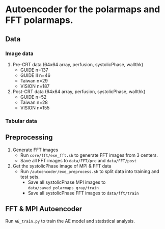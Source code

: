 # Autoencoder for the polarmaps and FFT polarmaps.
## Data
### Image data
1. Pre-CRT data (64x64 array, perfusion, systolicPhase, wallthk)
   - GUIDE n=137
   - GUIDE II n=46
   - Taiwan n=29
   - VISION n=187
2. Post-CRT data (64x64 array, perfusion, systolicPhase, wallthk)
   - GUIDE n=52
   - Taiwan n=28
   - VISION n=155
### Tabular data


## Preprocessing
1. Generate FFT images
    - Run `core/fft/exe_fft.sh` to generate FFT images from 3 centers.
    - Save all FFT images to `data/FFT/pre` and `data/FFT/post`
2. Get the systolicPhase image of MPI & FFT data
    - Run `/autoencoder/exe_preprocess.sh` to split data into training and test sets.
       - Save all systolicPhase MPI images to `data/saved_polarmaps_gray/train`
       - Save all systolicPhase FFT images to `data/fft/train`

## FFT & MPI Autoencoder
Run `AE_train.py` to train the AE model and statistical analysis.

    